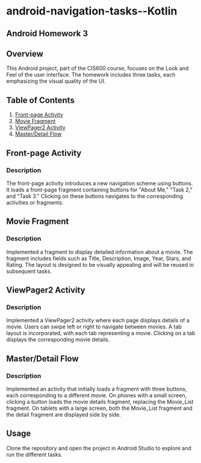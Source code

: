 # android-navigation-tasks--Kotlin
## Android Homework 3

## Overview

This Android project, part of the CIS600 course, focuses on the Look and Feel of the user interface. The homework includes three tasks, each emphasizing the visual quality of the UI.

## Table of Contents

1. [Front-page Activity](#front-page-activity)
2. [Movie Fragment](#movie-fragment)
3. [ViewPager2 Activity](#viewpager2-activity)
4. [Master/Detail Flow](#masterdetail-flow)

## Front-page Activity

### Description

The front-page activity introduces a new navigation scheme using buttons. It loads a front-page fragment containing buttons for "About Me," "Task 2," and "Task 3." Clicking on these buttons navigates to the corresponding activities or fragments.

## Movie Fragment

### Description

Implemented a fragment to display detailed information about a movie. The fragment includes fields such as Title, Description, Image, Year, Stars, and Rating. The layout is designed to be visually appealing and will be reused in subsequent tasks.

## ViewPager2 Activity

### Description

Implemented a ViewPager2 activity where each page displays details of a movie. Users can swipe left or right to navigate between movies. A tab layout is incorporated, with each tab representing a movie. Clicking on a tab displays the corresponding movie details.

## Master/Detail Flow

### Description

Implemented an activity that initially loads a fragment with three buttons, each corresponding to a different movie. On phones with a small screen, clicking a button loads the movie details fragment, replacing the Movie_List fragment. On tablets with a large screen, both the Movie_List fragment and the detail fragment are displayed side by side.


## Usage

Clone the repository and open the project in Android Studio to explore and run the different tasks.

